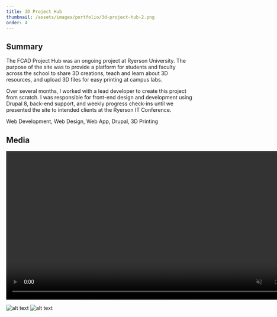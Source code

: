```yaml
---
title: 3D Project Hub
thumbnail: /assets/images/portfolio/3d-project-hub-2.png
order: 4
---
```


## Summary

The FCAD Project Hub was an ongoing project at Ryerson University. The purpose of the site was to provide a platform for students and faculty across the school to share 3D creations, teach and learn about 3D resources, and upload 3D files for easy printing at campus labs.

Over several months, I worked with a lead developer to create this project from scratch. I was responsible for front-end design and development using Drupal 8, back-end support, and weekly progress check-ins until we presented the site to intended clients at the Ryerson IT Conference.

<i class="fas fa-hashtag"></i> Web Development, Web Design, Web App, Drupal, 3D Printing

## Media

<video height="402" controls autoplay muted loop>
    <source src="/assets/videos/3d-project-hub-demo.mp4" type="video/mp4">
</video>

![alt text](/assets/images/portfolio/projecthub-2.jpg)
![alt text](/assets/images/portfolio/projecthub-1.jpg)

